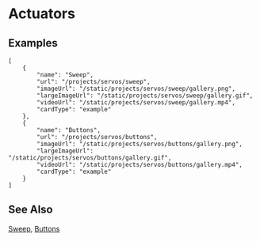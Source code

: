 # Actuators

## Examples

```codecard
[
    {
        "name": "Sweep",
        "url": "/projects/servos/sweep",
        "imageUrl": "/static/projects/servos/sweep/gallery.png",
        "largeImageUrl": "/static/projects/servos/sweep/gallery.gif",
        "videoUrl": "/static/projects/servos/sweep/gallery.mp4",
        "cardType": "example"
    },
    {
        "name": "Buttons",
        "url": "/projects/servos/buttons",
        "imageUrl": "/static/projects/servos/buttons/gallery.png",
        "largeImageUrl": "/static/projects/servos/buttons/gallery.gif",
        "videoUrl": "/static/projects/servos/buttons/gallery.mp4",
        "cardType": "example"
    }
]
```

## See Also

[Sweep](/projects/servos/sweep),
[Buttons](/projects/servos/buttons)
